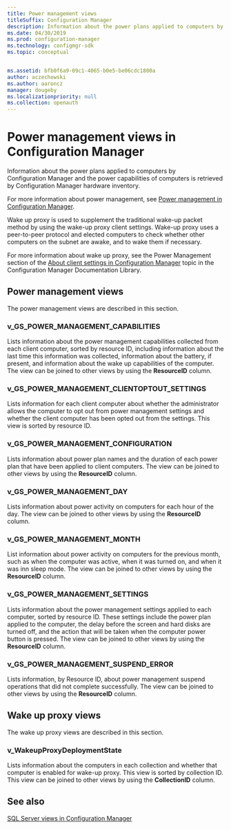 ```yaml
---
title: Power management views
titleSuffix: Configuration Manager
description: Information about the power plans applied to computers by Configuration Manager.
ms.date: 04/30/2019
ms.prod: configuration-manager
ms.technology: configmgr-sdk
ms.topic: conceptual


ms.assetid: bfb0f6a9-09c1-4065-b0e5-be06cdc1800a
author: aczechowski
ms.author: aaroncz
manager: dougeby
ms.localizationpriority: null
ms.collection: openauth
---
```


# Power management views in Configuration Manager

Information about the power plans applied to computers by Configuration Manager and the power capabilities of computers is retrieved by Configuration Manager hardware inventory.

For more information about power management, see [Power management in Configuration Manager](../../../../core/clients/manage/power/introduction-to-power-management.md).

Wake up proxy is used to supplement the traditional wake-up packet method by using the wake-up proxy client settings. Wake-up proxy uses a peer-to-peer protocol and elected computers to check whether other computers on the subnet are awake, and to wake them if necessary.

For more information about wake up proxy, see the Power Management section of the [About client settings in Configuration Manager](../../../../core/clients/deploy/about-client-settings.md) topic in the Configuration Manager Documentation Library.

## Power management views

The power management views are described in this section.

### v_GS_POWER_MANAGEMENT_CAPABILITIES

Lists information about the power management capabilities collected from each client computer, sorted by resource ID, including information about the last time this information was collected, information about the battery, if present, and information about the wake up capabilities of the computer.
The view can be joined to other views by using the **ResourceID** column.

### v_GS_POWER_MANAGEMENT_CLIENTOPTOUT_SETTINGS

Lists information for each client computer about whether the administrator allows the computer to opt out from power management settings and whether the client computer has been opted out from the settings. This view is sorted by resource ID.

### v_GS_POWER_MANAGEMENT_CONFIGURATION

Lists information about power plan names and the duration of each power plan that have been applied to client computers.
The view can be joined to other views by using the **ResourceID** column.

### v_GS_POWER_MANAGEMENT_DAY

Lists information about power activity on computers for each hour of the day.
The view can be joined to other views by using the **ResourceID** column.

### v_GS_POWER_MANAGEMENT_MONTH

List information about power activity on computers for the previous month, such as when the computer was active, when it was turned on, and when it was inn sleep mode.
The view can be joined to other views by using the **ResourceID** column.

### v_GS_POWER_MANAGEMENT_SETTINGS

Lists information about the power management settings applied to each computer, sorted by resource ID. These settings include the power plan applied to the computer, the delay before the screen and hard disks are turned off, and the action that will be taken when the computer power button is pressed.
The view can be joined to other views by using the **ResourceID** column.

### v_GS_POWER_MANAGEMENT_SUSPEND_ERROR

Lists information, by Resource ID, about power management suspend operations that did not complete successfully.
The view can be joined to other views by using the **ResourceID** column.

## Wake up proxy views

The wake up proxy views are described in this section.

### v_WakeupProxyDeploymentState

Lists information about the computers in each collection and whether that computer is enabled for wake-up proxy. This view is sorted by collection ID.
This view can be joined to other views by using the **CollectionID** column.

## See also

[SQL Server views in Configuration Manager](sql-server-views-configuration-manager.md) 
